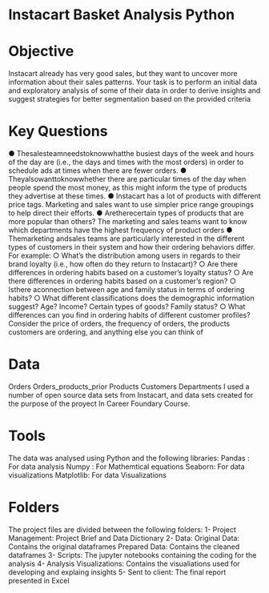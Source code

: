 # Instacart Basket Analysis Python

# Objective
Instacart already has very good sales, but they
 want to uncover more information about their sales patterns. Your task is to
 perform an initial data and exploratory analysis of some of their data in order
 to derive insights and suggest strategies for better segmentation based on
 the provided criteria

 # Key Questions
 ● Thesalesteamneedstoknowwhatthe busiest days of the week and hours of the
 day are (i.e., the days and times with the most orders) in order to schedule ads at
 times when there are fewer orders.
 ● Theyalsowanttoknowwhether there are particular times of the day when people
 spend the most money, as this might inform the type of products they advertise at
 these times.
 ● Instacart has a lot of products with different price tags. Marketing and sales want to
 use simpler price range groupings to help direct their efforts.
 ● Aretherecertain types of products that are more popular than others? The marketing
 and sales teams want to know which departments have the highest frequency of
 product orders 
 ● Themarketing andsales teams are particularly interested in the different types of
 customers in their system and how their ordering behaviors differ. For example:
     ○ What’s the distribution among users in regards to their brand loyalty (i.e., how
      often do they return to Instacart)?
    ○ Are there differences in ordering habits based on a customer’s loyalty status?
    ○ Are there differences in ordering habits based on a customer’s region?
    ○ Isthere aconnection between age and family status in terms of ordering
      habits?
    ○ What different classifications does the demographic information suggest?
     Age? Income? Certain types of goods? Family status?
    ○ What differences can you find in ordering habits of different customer
      profiles? Consider the price of orders, the frequency of orders, the products
      customers are ordering, and anything else you can think of

# Data
Orders 
Orders_products_prior
Products
Customers
Departments
I used a number of open source data sets from Instacart, and data sets created for the purpose of 
the proyect In Career Foundary Course.

# Tools
 The data was analysed using Python and the following libraries:
 Pandas : For data analysis
 Numpy : For Mathemtical equations
 Seaborn: For data visualizations
 Matplotlib: For data Visualizations

# Folders
The project files are divided between the following folders:
1- Project Management: Project Brief and Data Dictionary 
2- Data: 
   Original Data: Contains the original dataframes
   Prepared Data: Contains the cleaned dataframes 
3- Scripts: The jupyter notebooks containing the coding for the analysis
4- Analysis
   Visualizations: Contains the visualiations used for developing and explaing insights
5- Sent to client: The final report presented in Excel


 
